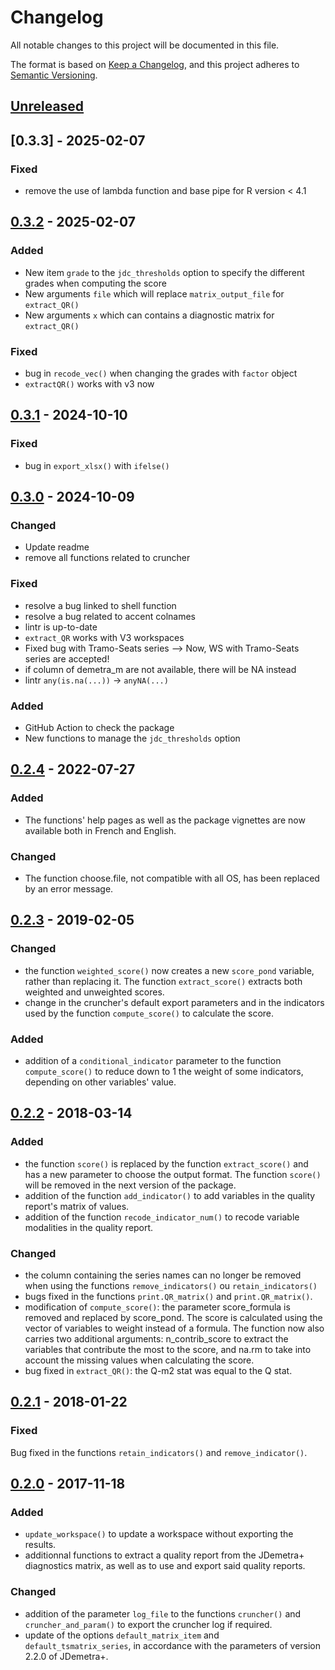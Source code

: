 # Changelog

All notable changes to this project will be documented in this file.

The format is based on [Keep a Changelog](https://keepachangelog.com/en/1.1.0/),
and this project adheres to [Semantic Versioning](https://semver.org/spec/v2.0.0.html).


## [Unreleased]


## [0.3.3] - 2025-02-07

### Fixed

* remove the use of lambda function and base pipe for R version < 4.1


## [0.3.2] - 2025-02-07

### Added

* New item `grade` to the `jdc_thresholds` option to specify the different grades when computing the score
* New arguments `file` which will replace `matrix_output_file` for `extract_QR()`
* New arguments `x` which can contains a diagnostic matrix for `extract_QR()`

### Fixed

* bug in `recode_vec()` when changing the grades with `factor` object
* `extractQR()` works with v3 now


## [0.3.1] - 2024-10-10

### Fixed

* bug in `export_xlsx()` with `ifelse()`


## [0.3.0] - 2024-10-09

### Changed

* Update readme
* remove all functions related to cruncher


### Fixed

* resolve a bug linked to shell function
* resolve a bug related to accent colnames
* lintr is up-to-date
* `extract_QR` works with V3 workspaces
* Fixed bug with Tramo-Seats series --> Now, WS with Tramo-Seats series are accepted!
* if column of demetra_m are not available, there will be NA instead
* lintr `any(is.na(...))` -> `anyNA(...)`


### Added

* GitHub Action to check the package
* New functions to manage the `jdc_thresholds` option


## [0.2.4] - 2022-07-27

### Added

 * The functions' help pages as well as the package vignettes are now available both in French and English.

### Changed

 * The function choose.file, not compatible with all OS, has been replaced by an error message.  


## [0.2.3] - 2019-02-05

### Changed

 * the function `weighted_score()` now creates a new `score_pond` variable, rather than replacing it. The function `extract_score()` extracts both weighted and unweighted scores.
 * change in the cruncher's default export parameters and in the indicators used by the function `compute_score()` to calculate the score.
 
### Added
 
 * addition of a `conditional_indicator` parameter to the function `compute_score()` to reduce down to 1 the weight of some indicators, depending on other variables' value.


## [0.2.2] - 2018-03-14

### Added

 * the function `score()` is replaced by the function `extract_score()` and has a new parameter to choose the output format. The function `score()` will be removed in the next version of the package.
 * addition of the function `add_indicator()` to add variables in the quality report's matrix of values.
 * addition of the function `recode_indicator_num()` to recode variable modalities in the quality report.

### Changed

 * the column containing the series names can no longer be removed when using the functions `remove_indicators()` ou `retain_indicators()`
 * bugs fixed in the functions `print.QR_matrix()` and `print.QR_matrix()`.
 * modification of `compute_score()`: the parameter score_formula is removed and replaced by score_pond. The score is calculated using the vector of variables to weight instead of a formula. The function now also carries two additional arguments: n_contrib_score to extract the variables that contribute the most to the score, and na.rm to take into account the missing values when calculating the score.
 * bug fixed in  `extract_QR()`: the Q-m2 stat was equal to the Q stat.


## [0.2.1] - 2018-01-22

### Fixed

Bug fixed in the functions `retain_indicators()` and `remove_indicator()`.


## [0.2.0] - 2017-11-18

### Added

 * `update_workspace()` to update a workspace without exporting the results.
 * additionnal functions to extract a quality report from the JDemetra+ diagnostics matrix, as well as to use and export said quality reports.

### Changed

 * addition of the parameter `log_file` to the functions `cruncher()` and `cruncher_and_param()` to export the cruncher log if required.
 * update of the options `default_matrix_item` and `default_tsmatrix_series`, in accordance with the parameters of version 2.2.0 of JDemetra+.
 
[unreleased]: https://github.com/InseeFr/JDCruncheR/compare/v0.3.2...HEAD
[0.3.2]: https://github.com/InseeFr/JDCruncheR/compare/v0.3.1..v0.3.2
[0.3.1]: https://github.com/InseeFr/JDCruncheR/compare/v0.3.0..v0.3.1
[0.3.0]: https://github.com/InseeFr/JDCruncheR/compare/v0.2.4...v0.3.0
[0.2.4]: https://github.com/InseeFr/JDCruncheR/compare/v0.2.3...v0.2.4
[0.2.3]: https://github.com/InseeFr/JDCruncheR/compare/v0.2.2...v0.2.3
[0.2.2]: https://github.com/InseeFr/JDCruncheR/compare/v0.2.1...v0.2.2
[0.2.1]: https://github.com/InseeFr/JDCruncheR/compare/v0.2.0...v0.2.1
[0.2.0]: https://github.com/InseeFr/JDCruncheR/releases/tag/v0.2.0
